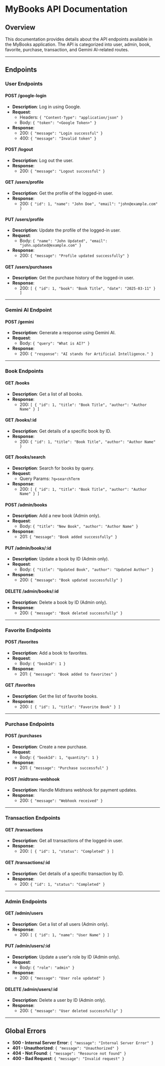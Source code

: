 # MyBooks API Documentation

## Overview

This documentation provides details about the API endpoints available in the MyBooks application. The API is categorized into user, admin, book, favorite, purchase, transaction, and Gemini AI-related routes.

---

## Endpoints

### User Endpoints

#### POST /google-login

- **Description**: Log in using Google.
- **Request**:
  - Headers: `{ "Content-Type": "application/json" }`
  - Body: `{ "token": "<Google Token>" }`
- **Response**:
  - 200: `{ "message": "Login successful" }`
  - 400: `{ "message": "Invalid token" }`

#### POST /logout

- **Description**: Log out the user.
- **Response**:
  - 200: `{ "message": "Logout successful" }`

#### GET /users/profile

- **Description**: Get the profile of the logged-in user.
- **Response**:
  - 200: `{ "id": 1, "name": "John Doe", "email": "john@example.com" }`

#### PUT /users/profile

- **Description**: Update the profile of the logged-in user.
- **Request**:
  - Body: `{ "name": "John Updated", "email": "john.updated@example.com" }`
- **Response**:
  - 200: `{ "message": "Profile updated successfully" }`

#### GET /users/purchases

- **Description**: Get the purchase history of the logged-in user.
- **Response**:
  - 200: `[ { "id": 1, "book": "Book Title", "date": "2025-03-11" } ]`

---

### Gemini AI Endpoint

#### POST /gemini

- **Description**: Generate a response using Gemini AI.
- **Request**:
  - Body: `{ "query": "What is AI?" }`
- **Response**:
  - 200: `{ "response": "AI stands for Artificial Intelligence." }`

---

### Book Endpoints

#### GET /books

- **Description**: Get a list of all books.
- **Response**:
  - 200: `[ { "id": 1, "title": "Book Title", "author": "Author Name" } ]`

#### GET /books/:id

- **Description**: Get details of a specific book by ID.
- **Response**:
  - 200: `{ "id": 1, "title": "Book Title", "author": "Author Name" }`

#### GET /books/search

- **Description**: Search for books by query.
- **Request**:
  - Query Params: `?q=searchTerm`
- **Response**:
  - 200: `[ { "id": 1, "title": "Book Title", "author": "Author Name" } ]`

#### POST /admin/books

- **Description**: Add a new book (Admin only).
- **Request**:
  - Body: `{ "title": "New Book", "author": "Author Name" }`
- **Response**:
  - 201: `{ "message": "Book added successfully" }`

#### PUT /admin/books/:id

- **Description**: Update a book by ID (Admin only).
- **Request**:
  - Body: `{ "title": "Updated Book", "author": "Updated Author" }`
- **Response**:
  - 200: `{ "message": "Book updated successfully" }`

#### DELETE /admin/books/:id

- **Description**: Delete a book by ID (Admin only).
- **Response**:
  - 200: `{ "message": "Book deleted successfully" }`

---

### Favorite Endpoints

#### POST /favorites

- **Description**: Add a book to favorites.
- **Request**:
  - Body: `{ "bookId": 1 }`
- **Response**:
  - 201: `{ "message": "Book added to favorites" }`

#### GET /favorites

- **Description**: Get the list of favorite books.
- **Response**:
  - 200: `[ { "id": 1, "title": "Favorite Book" } ]`

---

### Purchase Endpoints

#### POST /purchases

- **Description**: Create a new purchase.
- **Request**:
  - Body: `{ "bookId": 1, "quantity": 1 }`
- **Response**:
  - 201: `{ "message": "Purchase successful" }`

#### POST /midtrans-webhook

- **Description**: Handle Midtrans webhook for payment updates.
- **Response**:
  - 200: `{ "message": "Webhook received" }`

---

### Transaction Endpoints

#### GET /transactions

- **Description**: Get all transactions of the logged-in user.
- **Response**:
  - 200: `[ { "id": 1, "status": "Completed" } ]`

#### GET /transactions/:id

- **Description**: Get details of a specific transaction by ID.
- **Response**:
  - 200: `{ "id": 1, "status": "Completed" }`

---

### Admin Endpoints

#### GET /admin/users

- **Description**: Get a list of all users (Admin only).
- **Response**:
  - 200: `[ { "id": 1, "name": "User Name" } ]`

#### PUT /admin/users/:id

- **Description**: Update a user's role by ID (Admin only).
- **Request**:
  - Body: `{ "role": "admin" }`
- **Response**:
  - 200: `{ "message": "User role updated" }`

#### DELETE /admin/users/:id

- **Description**: Delete a user by ID (Admin only).
- **Response**:
  - 200: `{ "message": "User deleted successfully" }`

---

## Global Errors

- **500 - Internal Server Error**: `{ "message": "Internal Server Error" }`
- **401 - Unauthorized**: `{ "message": "Unauthorized" }`
- **404 - Not Found**: `{ "message": "Resource not found" }`
- **400 - Bad Request**: `{ "message": "Invalid request" }`
